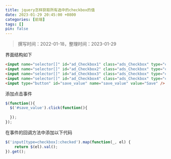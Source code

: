 ```yaml
---
title: jquery怎样获取所有选中的checkbox的值
date: 2023-01-29 20:45:00 +0800
categories: [前端]
tags: []
pin: false
---
```


> 撰写时间：2022-01-18，整理时间：2023-01-29

界面结构如下

```html
<input name="selector[]" id="ad_Checkbox1" class="ads_Checkbox" type="checkbox" value="1" />
<input name="selector[]" id="ad_Checkbox2" class="ads_Checkbox" type="checkbox" value="2" />
<input name="selector[]" id="ad_Checkbox3" class="ads_Checkbox" type="checkbox" value="3" />
<input name="selector[]" id="ad_Checkbox4" class="ads_Checkbox" type="checkbox" value="4" />
<input type="button" id="save_value" name="save_value" value="Save" />
```

添加点击事件

```javascript
$(function(){
  $('#save_value').click(function(){
       
  });
});
```

在事件的回调方法中添加以下代码

```javascript
$('input[type=checkbox]:checked').map(function(_, el) {
    return $(el).val();
}).get();
```
